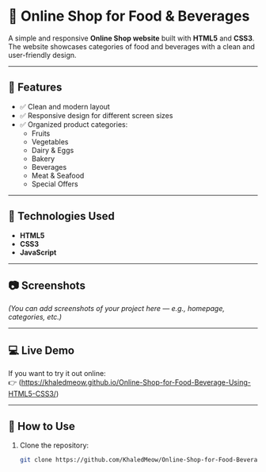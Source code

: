 # 🛒 Online Shop for Food & Beverages

A simple and responsive **Online Shop website** built with **HTML5** and **CSS3**.  
The website showcases categories of food and beverages with a clean and user-friendly design.

---

## 📌 Features
- ✅ Clean and modern layout  
- ✅ Responsive design for different screen sizes  
- ✅ Organized product categories:
  - Fruits  
  - Vegetables  
  - Dairy & Eggs  
  - Bakery  
  - Beverages  
  - Meat & Seafood  
  - Special Offers  

---

## 🚀 Technologies Used
- **HTML5**
- **CSS3**
- **JavaScript**

---

## 📷 Screenshots
*(You can add screenshots of your project here — e.g., homepage, categories, etc.)*

---

## 💻 Live Demo
If you want to try it out online:  
👉 (https://khaledmeow.github.io/Online-Shop-for-Food-Beverage-Using-HTML5-CSS3/)

---

## 📂 How to Use
1. Clone the repository:
   ```bash
   git clone https://github.com/KhaledMeow/Online-Shop-for-Food-Beverage-Using-HTML5-CSS3.git

